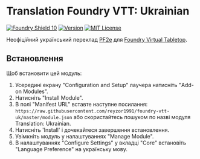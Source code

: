 # Translation Foundry VTT: Ukrainian
[![Foundry Shield 10]][Foundry URL]
[![Version]][Version URL]
[![MIT License]][MIT URL]

Неофіційний український переклад [PF2e](https://github.com/foundryvtt/pf2e) для [Foundry Virtual Tabletop](http://foundryvtt.com). 

## Встановлення
Щоб встановити цей модуль:
1. Усередині екрану "Configuration and Setup" лаучера натисніть "Add-on Modules".
2. Натисніть "Install Module".
3. В полі "Manifest URL" вставте наступне посилання: `https://raw.githubusercontent.com/reyzor1991/foundry-vtt-uk/master/module.json` або скористайтесь пошуком по назві модуля Translation: Ukrainian.
4. Натисніть 'Install' і дочекайтеся завершення встановлення.
5. Увімкніть модуль у налаштуваннях "Manage Module".
6. В налаштуваннях "Configure Settings" у вкладці "Core" встановіть "Language Preference" на українську мову.

[Foundry Shield 10]: https://img.shields.io/badge/Foundry-10-informational?style=flat-square
[Foundry URL]: https://foundryvtt.com

[Version]: https://img.shields.io/badge/Version-0.2.15-orange?style=flat-square
[Version URL]: https://github.com/reyzor1991/foundry-vtt-uk

[MIT License]: https://img.shields.io/badge/License-OGL-green?style=flat-square
[MIT URL]: https://github.com/reyzor1991/foundry-vtt-uk/blob/master/OpenGameLicense